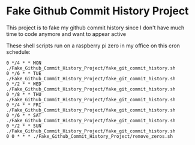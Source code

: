 # Fake Github Commit History Project

This project is to fake my github commit history since I don't have much time to code anymore and want to appear active

These shell scripts run on a raspberry pi zero in my office on this cron schedule:

```
0 */4 * * MON ./Fake_Github_Commit_History_Project/fake_git_commit_history.sh
0 */6 * * TUE ./Fake_Github_Commit_History_Project/fake_git_commit_history.sh
0 */2 * * WED ./Fake_Github_Commit_History_Project/fake_git_commit_history.sh
0 */8 * * THU ./Fake_Github_Commit_History_Project/fake_git_commit_history.sh
0 */4 * * FRI ./Fake_Github_Commit_History_Project/fake_git_commit_history.sh
0 */6 * * SAT ./Fake_Github_Commit_History_Project/fake_git_commit_history.sh
0 */2 * * SUN ./Fake_Github_Commit_History_Project/fake_git_commit_history.sh
0 0 * * * ./Fake_Github_Commit_History_Project/remove_zeros.sh
```

